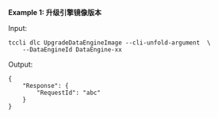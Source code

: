 **Example 1: 升级引擎镜像版本**



Input: 

```
tccli dlc UpgradeDataEngineImage --cli-unfold-argument  \
    --DataEngineId DataEngine-xx
```

Output: 
```
{
    "Response": {
        "RequestId": "abc"
    }
}
```

